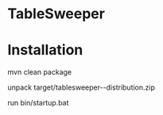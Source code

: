TableSweeper
=
Installation
=

mvn clean package

unpack target/tablesweeper-<version>-distribution.zip

run bin/startup.bat
